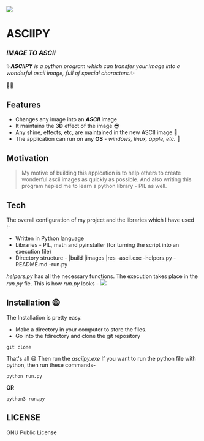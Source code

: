 ![](https://github.com/Shreejan-35/ASCIIPY/blob/master/res/ASCIIPY.png)
# ASCIIPY
### _IMAGE TO ASCII_

✨***ASCIIPY** is a python program which can transfer your image into a wonderful ascii image, full of special characters.*✨

🎉🎊
## Features
- Changes any image into an ***ASCII*** image 
- It maintains the **3D** effect of the image 😎
- Any shine, effects, etc, are maintained in the new ASCII image 🤩
- The application can run on any **OS** - *windows, linux, apple, etc.* 🤯

## Motivation
> My motive of building this applcation
> is to help others to create wonderful 
> ascii images as quickly as possible.
> And also writing this program hepled
> me to learn a python library - PIL as well.

## Tech
The overall configuration of my project and the libraries which I have used :-

- Written in Python language
- Libraries - PIL, math and pyinstaller (for turning the script into an execution file)
- Directory structure - 
    |build
    |images
    |res
    -ascii.exe
    -helpers.py
    -README.md
    -run.py

*helpers.py* has all the necessary functions. The execution takes place in the *run.py* fie.
This is how *run.py* looks - 
![](https://github.com/Shreejan-35/ASCIIPY/blob/master/res/runImg.png)

## Installation 😁
The Installation is pretty easy.
- Make a directory in your computer to store the files.
- Go into the fdirectory and clone the git repository
```
git clone 
```
That's all 😃
Then run the *asciipy.exe*
If you want to run the python file with python, then run these commands- 
```
python run.py
```
**OR**
```
python3 run.py
```

## LICENSE
GNU Public License

